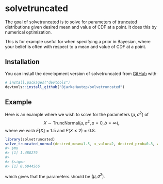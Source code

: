 
<!-- README.md is generated from README.Rmd. Please edit that file -->

# solvetruncated

<!-- badges: start -->
<!-- badges: end -->

The goal of solvetruncated is to solve for parameters of truncated
distributions given desired mean and value of CDF at a point. It does
this by numerical optimization.

This is for example useful for when specifying a prior in Bayesian,
where your belief is often with respect to a mean and value of CDF at a
point.

## Installation

You can install the development version of solvetruncated from
[GitHub](https://github.com/) with:

``` r
# install.packages("devtools")
devtools::install_github("BjarkeHautop/solvetruncated")
```

## Example

Here is an example where we wish to solve for the parameters
$(\mu, \sigma^2)$ of
$$X \sim \text{TruncNormal}(\mu, \, \sigma^2, \, a=0, \, b=\infty),$$
where we wish $E[X]=1.5$ and $P(X\leq 2)=0.8$.

``` r
library(solvetruncated)
solve_truncated_normal(desired_mean=1.5, x_value=2, desired_prob=0.8, a=0, b=Inf)
#> $mu
#> [1] 1.488279
#> 
#> $sigma
#> [1] 0.6044566
```

which gives that the parameters should be $(\mu, \sigma^2)$.
